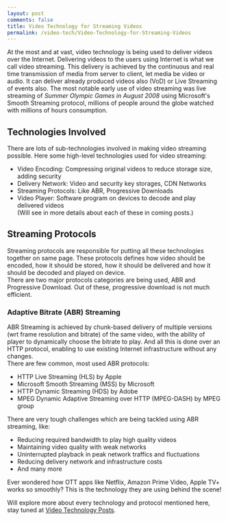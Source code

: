 ```yaml
---
layout: post
comments: false
title: Video Technology for Streaming Videos
permalink: /video-tech/Video-Technology-for-Streaming-Videos
---
```


At the most and at vast, video technology is being used to deliver videos over the Internet. Delivering videos to the users using Internet is what we call video streaming. This delivery is achieved by the continuous and real time transmission of media from server to client, let media be video or audio. It can deliver already produced videos also (VoD) or Live Streaming of events also. The most notable early use of video streaming was live streaming of *Summer Olympic Games in August 2008* using Microsoft's Smooth Streaming protocol, millions of people around the globe watched with millions of hours consumption.

## Technologies Involved
There are lots of sub-technologies involved in making video streaming possible. Here some high-level technologies used for video streaming:
- Video Encoding: Compressing original videos to reduce storage size, adding security
- Delivery Network: Video and security key storages, CDN Networks
- Streaming Protocols: Like ABR, Progressive Downloads
- Video Player: Software program on devices to decode and play delivered videos  
(Will see in more details about each of these in coming posts.)

## Streaming Protocols
Streaming protocols are responsible for putting all these technologies together on same page. These protocols defines how video should be encoded, how it should be stored, how it should be delivered and how it should be decoded and played on device.  
There are two major protocols categories are being used, ABR and Progressive Download. Out of these, progressive download is not much efficient.

### Adaptive Bitrate (ABR) Streaming
ABR Streaming is achieved by chunk-based delivery of multiple versions (wrt frame resolution and bitrate) of the same video, with the ability of player to dynamically choose the bitrate to play. And all this is done over an HTTP protocol, enabling to use existing Internet infrastructure without any changes.  
There are few common, most used ABR protocols:
- HTTP Live Streaming (HLS) by Apple
- Microsoft Smooth Streaming (MSS) by Microsoft
- HTTP Dynamic Streaming (HDS) by Adobe
- MPEG Dynamic Adaptive Streaming over HTTP (MPEG-DASH) by MPEG group

There are very tough challenges which are being tackled using ABR streaming, like:
- Reducing required bandwidth to play high quality videos
- Maintaining video quality with weak networks
- Uninterrupted playback in peak network traffics and fluctuations
- Reducing delivery network and infrastructure costs
- And many more

Ever wondered how OTT apps like Netflix, Amazon Prime Video, Apple TV+ works so smoothly? This is the technology they are using behind the scene!

Will explore more about every technology and protocol mentioned here, stay tuned at [Video Technology Posts](http://d4ttatraya.me/video-tech/).



